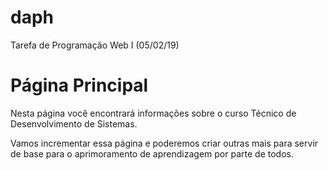 # daph
Tarefa de Programação Web I (05/02/19)
<html>
    <head>
        <title>
        Pagina Principal
        </title>
  </head>
  <body>
    <h1>Página Principal</h1>
    <p>Nesta página você encontrará informações sobre o curso Técnico de Desenvolvimento de Sistemas.</p>
    <p>Vamos incrementar essa página e poderemos criar outras mais para servir de base para o aprimoramento de aprendizagem por parte de todos.
  </body>
</html>
